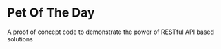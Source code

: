 Pet Of The Day
==============

A proof of concept code to demonstrate the power of RESTful API based solutions
